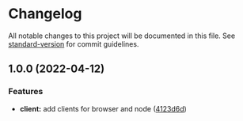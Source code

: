 # Changelog

All notable changes to this project will be documented in this file. See [standard-version](https://github.com/conventional-changelog/standard-version) for commit guidelines.

## 1.0.0 (2022-04-12)


### Features

* **client:** add clients for browser and node ([4123d6d](https://github.com/aboqasem/js-piston-api-client/commit/4123d6d54f970f36b6b052a7b8c624131d51be9a))

